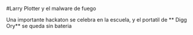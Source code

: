 #Larry Plotter y el malware de fuego

Una importante hackaton se celebra en la escuela, y el portatil de ** Digg Ory** se queda sin bateria
